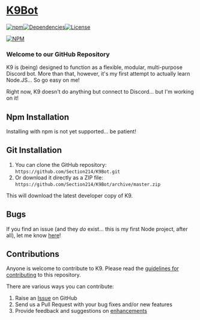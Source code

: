 # [K9Bot](https://section214.com/product/k9bot)
[![npm](https://img.shields.io/npm/v/k9bot.svg)](https://www.npmjs.com/package/k9bot)[![Dependencies](https://img.shields.io/david/dgriffiths/k9bot.svg)](https://david-dm.org/section214/k9bot)[![License](https://img.shields.io/badge/license-GPL--2.0%2B-red.svg)](https://github.com/Section214/K9Bot/blob/master/license.txt)

[![NPM](https://nodei.co/npm/k9bot.png?downloads=true&stars=true)](https://nodei.co/npm/k9bot/)

### Welcome to our GitHub Repository

K9 is (being) designed to function as a flexible, modular, multi-purpose Discord bot. More than that, however, it's my first attempt to actually learn Node.JS... So go easy on me!

Right now, K9 doesn't do anything but connect to Discord... but I'm working on it!

<!--More information can be found at [section214.com](https://section214.com/product/k9bot).-->

## Npm Installation

Installing with npm is not yet supported... be patient!

## Git Installation

1. You can clone the GitHub repository: `https://github.com/Section214/K9Bot.git`
2. Or download it directly as a ZIP file: `https://github.com/Section214/K9Bot/archive/master.zip`

This will download the latest developer copy of K9.

## Bugs

If you find an issue (and they _do_ exist... this is my first Node project, after all), let me know [here](https://github.com/Section214/K9Bot/issues?state=open)!

## Contributions
Anyone is welcome to contribute to K9. Please read the [guidelines for contributing](https://github.com/Section214/K9Bot/blob/master/contributing.md) to this repository.

There are various ways you can contribute:

1. Raise an [Issue](https://github.com/Section214/K9Bot/issues) on GitHub
2. Send us a Pull Request with your bug fixes and/or new features
3. Provide feedback and suggestions on [enhancements](https://github.com/Section214/K9Bot/issues?direction=desc&labels=Enhancement&page=1&sort=created&state=open)
